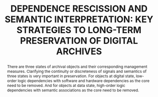 ---
abstract: 'There are three states of archival objects and their corresponding management
  measures. Clarifying the continuity or discreteness of signals and semantics of
  three states is very important in preservation. For objects at digital state, low-order
  logic dependencies with software and hardware dependencies as the core need to be
  removed. And for objects at data state, high-order logic dependencies with semantic
  associations as the core need to be removed.

  '
creators:
- Linqing, Ma
- Yi, Qian
date: null
document_url: https://services.phaidra.univie.ac.at/api/object/o:1424832/download
grand_parent: iPRES
institutions:
- renmin university
keywords:
- analog state
- digital state
- data state
- dependency removal
- semantic interpretation
landing_page_url: https://phaidra.univie.ac.at/o:1424832
language: eng
layout: publication
license: CC BY 4.0 International
notes_url: null
parent: iPRES 2021
presentation_url: null
size: 227902
source_name: iPRES
title: 'DEPENDENCE RESCISSION AND SEMANTIC INTERPRETATION: KEY STRATEGIES TO LONG-TERM
  PRESERVATION OF DIGITAL ARCHIVES'
type: paper
year: 2021
---